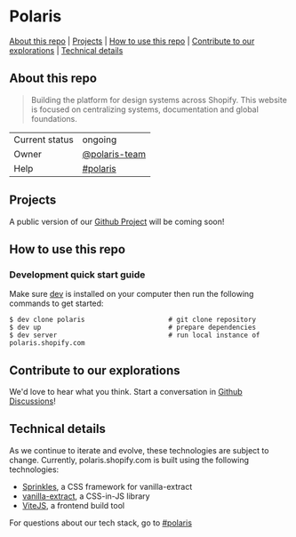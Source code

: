 # Polaris

[About this repo](#about-this-repo) | [Projects](#projects) | [How to use this repo](#how-to-use-this-repo) | [Contribute to our explorations](#contribute-to-our-explorations) | [Technical details](#technical-details)

## About this repo

> Building the platform for design systems across Shopify. This website is focused on centralizing systems, documentation and global foundations.

|                |                                                                                                                                      |
|----------------|--------------------------------------------------------------------------------------------------------------------------------------|
| Current status | ongoing                                                                                                                              |
| Owner          | [@polaris-team](https://github.com/orgs/Shopify/teams/polaris-team/members)                                                          |
| Help           | [#polaris](https://shopify.slack.com/app_redirect?channel=polaris)                                                                   |

## Projects

A public version of our [Github Project](https://github.com/orgs/Shopify/projects/2250/views/5?type=beta) will be coming soon!

## How to use this repo

### Development quick start guide

Make sure [dev](https://development.shopify.io/engineering/keytech/dev/getting_started) is installed on your computer then run the following commands to get started:

```
$ dev clone polaris                     # git clone repository
$ dev up                                # prepare dependencies
$ dev server                            # run local instance of polaris.shopify.com
```

## Contribute to our explorations

We'd love to hear what you think. Start a conversation in [Github Discussions](https://github.com/Shopify/polaris/discussions)!

## Technical details

As we continue to iterate and evolve, these technologies are subject to change. Currently, polaris.shopify.com is built using the following technologies:

- [Sprinkles](https://github.com/seek-oss/vanilla-extract/tree/master/packages/sprinkles), a CSS framework for vanilla-extract
- [vanilla-extract](https://vanilla-extract.style), a CSS-in-JS library
- [ViteJS](https://vitejs.dev), a frontend build tool

For questions about our tech stack, go to [#polaris](https://shopify.slack.com/app_redirect?channel=polaris)
